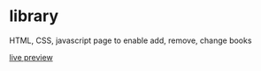 # library

HTML, CSS, javascript page to enable add, remove, change books

[live preview](https://madany01.github.io/library/)
